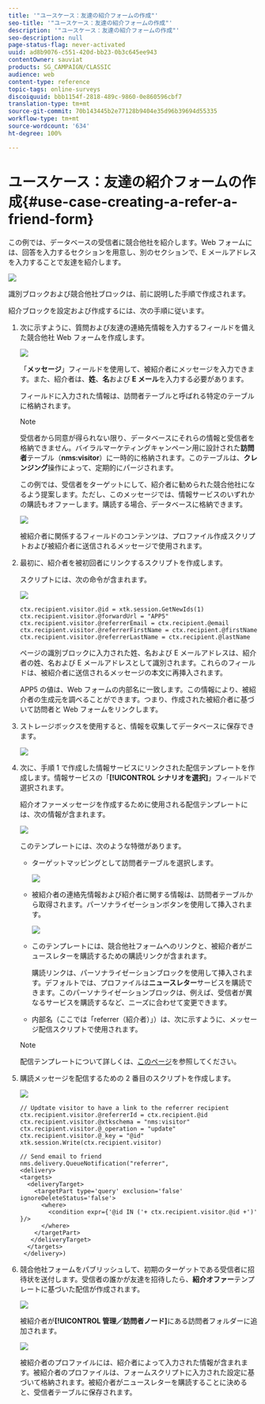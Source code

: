```yaml
---
title: '"ユースケース：友達の紹介フォームの作成"'
seo-title: '"ユースケース：友達の紹介フォームの作成"'
description: '"ユースケース：友達の紹介フォームの作成"'
seo-description: null
page-status-flag: never-activated
uuid: ad8b9076-c551-420d-bb23-0b3c645ee943
contentOwner: sauviat
products: SG_CAMPAIGN/CLASSIC
audience: web
content-type: reference
topic-tags: online-surveys
discoiquuid: bbb1154f-2818-489c-9860-0e860596cbf7
translation-type: tm+mt
source-git-commit: 70b143445b2e77128b9404e35d96b39694d55335
workflow-type: tm+mt
source-wordcount: '634'
ht-degree: 100%

---
```



# ユースケース：友達の紹介フォームの作成{#use-case-creating-a-refer-a-friend-form}

この例では、データベースの受信者に競合他社を紹介します。Web フォームには、回答を入力するセクションを用意し、別のセクションで、E メールアドレスを入力することで友達を紹介します。

![](assets/s_ncs_admin_survey_viral_sample_0.png)

識別ブロックおよび競合他社ブロックは、前に説明した手順で作成されます。

紹介ブロックを設定および作成するには、次の手順に従います。

1. 次に示すように、質問および友達の連絡先情報を入力するフィールドを備えた競合他社 Web フォームを作成します。

   ![](assets/s_ncs_admin_survey_viral_sample_2.png)

   「**メッセージ**」フィールドを使用して、被紹介者にメッセージを入力できます。また、紹介者は、**姓**、**名**&#x200B;および **E メール**&#x200B;を入力する必要があります。

   フィールドに入力された情報は、訪問者テーブルと呼ばれる特定のテーブルに格納されます。

   >[!NOTE]
   >
   >受信者から同意が得られない限り、データベースにそれらの情報と受信者を格納できません。バイラルマーケティングキャンペーン用に設計された&#x200B;**訪問者**&#x200B;テーブル（**nms:visitor**）に一時的に格納されます。このテーブルは、**クレンジング**&#x200B;操作によって、定期的にパージされます。
   >
   >この例では、受信者をターゲットにして、紹介者に勧められた競合他社になるよう提案します。ただし、このメッセージでは、情報サービスのいずれかの購読もオファーします。購読する場合、データベースに格納できます。

   ![](assets/s_ncs_admin_survey_viral_sample_5.png)

   被紹介者に関係するフィールドのコンテンツは、プロファイル作成スクリプトおよび被紹介者に送信されるメッセージで使用されます。

1. 最初に、紹介者を被初回者にリンクするスクリプトを作成します。

   スクリプトには、次の命令が含まれます。

   ![](assets/s_ncs_admin_survey_viral_sample_4.png)

   ```
   ctx.recipient.visitor.@id = xtk.session.GetNewIds(1)
   ctx.recipient.visitor.@forwardUrl = "APP5"
   ctx.recipient.visitor.@referrerEmail = ctx.recipient.@email
   ctx.recipient.visitor.@referrerFirstName = ctx.recipient.@firstName
   ctx.recipient.visitor.@referrerLastName = ctx.recipient.@lastName
   ```

   ページの識別ブロックに入力された姓、名および E メールアドレスは、紹介者の姓、名および E メールアドレスとして識別されます。これらのフィールドは、被紹介者に送信されるメッセージの本文に再挿入されます。

   APP5 の値は、Web フォームの内部名に一致します。この情報により、被紹介者の生成元を調べることができます。つまり、作成された被紹介者に基づいて訪問者と Web フォームをリンクします。

1. ストレージボックスを使用すると、情報を収集してデータベースに保存できます。

   ![](assets/s_ncs_admin_survey_viral_sample_4b.png)

1. 次に、手順 1 で作成した情報サービスにリンクされた配信テンプレートを作成します。情報サービスの「**[!UICONTROL シナリオを選択]**」フィールドで選択されます。

   紹介オファーメッセージを作成するために使用される配信テンプレートには、次の情報が含まれます。

   ![](assets/s_ncs_admin_survey_viral_sample_7.png)

   このテンプレートには、次のような特徴があります。

   * ターゲットマッピングとして訪問者テーブルを選択します。

      ![](assets/s_ncs_admin_survey_viral_sample_7b.png)

   * 被紹介者の連絡先情報および紹介者に関する情報は、訪問者テーブルから取得されます。パーソナライゼーションボタンを使用して挿入されます。

      ![](assets/s_ncs_admin_survey_viral_sample_7a.png)

   * このテンプレートには、競合他社フォームへのリンクと、被紹介者がニュースレターを購読するための購読リンクが含まれます。

      購読リンクは、パーソナライゼーションブロックを使用して挿入されます。デフォルトでは、プロファイルは&#x200B;**ニュースレター**&#x200B;サービスを購読できます。このパーソナライゼーションブロックは、例えば、受信者が異なるサービスを購読するなど、ニーズに合わせて変更できます。

   * 内部名（ここでは「referrer（紹介者）」）は、次に示すように、メッセージ配信スクリプトで使用されます。
   >[!NOTE]
   >
   >配信テンプレートについて詳しくは、[このページ](../../delivery/using/about-templates.md)を参照してください。

1. 購読メッセージを配信するための 2 番目のスクリプトを作成します。

   ![](assets/s_ncs_admin_survey_viral_sample_7c.png)

   ```
   // Updtate visitor to have a link to the referrer recipient
   ctx.recipient.visitor.@referrerId = ctx.recipient.@id
   ctx.recipient.visitor.@xtkschema = "nms:visitor"
   ctx.recipient.visitor.@_operation = "update" 
   ctx.recipient.visitor.@_key = "@id" 
   xtk.session.Write(ctx.recipient.visitor)
   
   // Send email to friend
   nms.delivery.QueueNotification("referrer",
   <delivery>
   <targets>
     <deliveryTarget>
       <targetPart type='query' exclusion='false' ignoreDeleteStatus='false'>
         <where>
           <condition expr={'@id IN ('+ ctx.recipient.visitor.@id +')' }/>
         </where>
       </targetPart>
      </deliveryTarget>
     </targets>
    </delivery>)
   ```

1. 競合他社フォームをパブリッシュして、初期のターゲットである受信者に招待状を送付します。受信者の誰かが友達を招待したら、**紹介オファー**&#x200B;テンプレートに基づいた配信が作成されます。

   ![](assets/s_ncs_admin_survey_viral_sample_8.png)

   被紹介者が&#x200B;**[!UICONTROL 管理／訪問者ノード]**&#x200B;にある訪問者フォルダーに追加されます。

   ![](assets/s_ncs_admin_survey_viral_sample_9.png)

   被紹介者のプロファイルには、紹介者によって入力された情報が含まれます。被紹介者のプロファイルは、フォームスクリプトに入力された設定に基づいて格納されます。被紹介者がニュースレターを購読することに決めると、受信者テーブルに保存されます。

